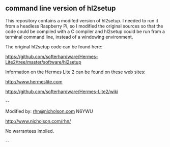## command line version of hl2setup

This repository contains a modifed version of hl2setup.
I needed to run it from a headless Raspberry Pi, so I modified 
the original sources so that the code could be compiled with a C compiler
and hl2setup could be run from a terminal command line, 
instead of a windowing environment.

The original hl2setup code can be found here:

  https://github.com/softerhardware/Hermes-Lite2/tree/master/software/hl2setup

Information on the Hermes Lite 2 can be found on these web sites:

  http://www.hermeslite.com

  https://github.com/softerhardware/Hermes-Lite2/wiki

--

Modified by:  rhn@nicholson.com  N6YWU  

http://www.nicholson.com/rhn/

No warrantees implied.


--
